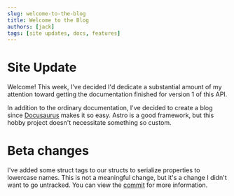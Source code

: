 ```yaml
---
slug: welcome-to-the-blog
title: Welcome to the Blog
authors: [jack]
tags: [site updates, docs, features]
---
```


# Site Update

Welcome! This week, I've decided I'd dedicate a substantial amount of my attention toward getting the documentation finished for version 1 of this API.

In addition to the ordinary documentation, I've decided to create a blog since [Docusaurus](https://docusaurus.io/) makes it so easy. Astro is a good framework, but this hobby project doesn't necessitate something so custom.

# Beta changes

I've added some struct tags to our structs to serialize properties to lowercase names. This is not a meaningful change, but it's a change I didn't want to go untracked. You can view the [commit](https://github.com/jackjohn7/Community-BOSS-API/commit/a75a4d8da5f7d6b4f0796e8383b61e25c143bd24) for more information.
